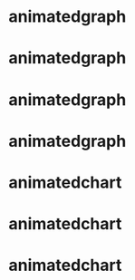 # animatedgraph
# animatedgraph
# animatedgraph
# animatedgraph
# animatedchart
# animatedchart
# animatedchart
